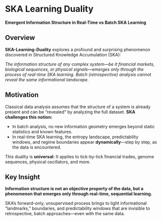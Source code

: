 # SKA Learning Duality

**Emergent Information Structure in Real-Time vs Batch SKA Learning**



## Overview

**SKA-Learning-Duality** explores a profound and surprising phenomenon discovered in Structured Knowledge Accumulation (SKA):

 *The information structure of any complex system—be it financial markets, biological sequences, or physical signals—emerges only through the process of real-time SKA learning. Batch (retrospective) analysis cannot reveal the same informational landscape.*

## Motivation

Classical data analysis assumes that the structure of a system is already present and can be “revealed” by analyzing the full dataset.
**SKA challenges this notion:**

* In batch analysis, no new information geometry emerges beyond static statistics and known features.
* In real-time SKA learning, the entropy landscape, predictability windows, and regime boundaries appear **dynamically**—step by step, as the data is encountered.

This duality is **universal:**
It applies to tick-by-tick financial trades, genome sequences, physical oscillators, and more.


## Key Insight

 **Information structure is not an objective property of the data, but a phenomenon that emerges only through real-time, sequential learning.**

SKA’s forward-only, unsupervised process brings to light informational “landmarks,” boundaries, and predictability windows that are invisible to retrospective, batch approaches—even with the same data.
